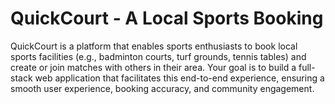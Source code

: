 # QuickCourt - A Local Sports Booking

QuickCourt is a platform that enables sports enthusiasts to book local
sports facilities (e.g., badminton courts, turf grounds, tennis tables)
and create or join matches with others in their area. Your goal is to
build a full-stack web application that facilitates this end-to-end experience, ensuring a smooth user experience, booking accuracy, and
community engagement.
